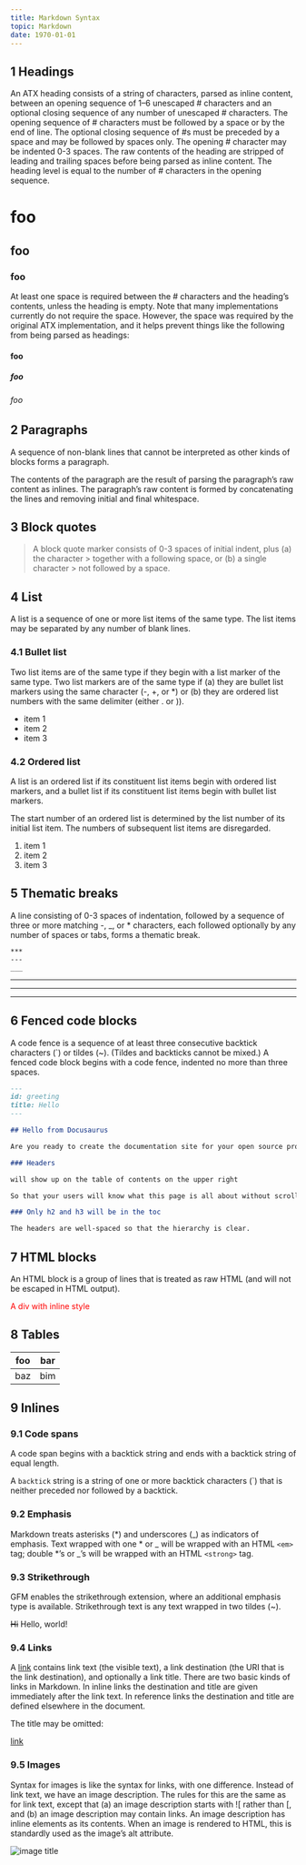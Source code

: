 ```yaml
---
title: Markdown Syntax
topic: Markdown
date: 1970-01-01
---
```


## 1 Headings

An ATX heading consists of a string of characters, parsed as inline content,
between an opening sequence of 1–6 unescaped # characters and an optional
closing sequence of any number of unescaped # characters. The opening sequence
of # characters must be followed by a space or by the end of line. The
optional closing sequence of #s must be preceded by a space and may be
followed by spaces only. The opening # character may be indented 0-3 spaces.
The raw contents of the heading are stripped of leading and trailing spaces
before being parsed as inline content. The heading level is equal to the
number of # characters in the opening sequence.

# foo
## foo
### foo

At least one space is required between the # characters and the heading’s
contents, unless the heading is empty. Note that many implementations
currently do not require the space. However, the space was required by the
original ATX implementation, and it helps prevent things like the following
from being parsed as headings:

#### foo
##### foo
###### foo

## 2 Paragraphs


A sequence of non-blank lines that cannot be interpreted as other kinds of
blocks forms a paragraph.

The contents of the paragraph are the result of
parsing the paragraph’s raw content as inlines. The paragraph’s raw content is
formed by concatenating the lines and removing initial and final whitespace.

## 3 Block quotes

> A block quote marker consists of 0-3 spaces of initial indent, plus (a) the
> character > together with a following space, or (b) a single character > not
> followed by a space.

## 4 List

A list is a sequence of one or more list items of the same type. The list items
may be separated by any number of blank lines.

### 4.1 Bullet list

Two list items are of the same type if they begin with a list marker of the same
type. Two list markers are of the same type if (a) they are bullet list markers
using the same character (-, +, or *) or (b) they are ordered list numbers with
the same delimiter (either . or )).

- item 1
- item 2
- item 3

### 4.2 Ordered list

A list is an ordered list if its constituent list items begin with ordered list
markers, and a bullet list if its constituent list items begin with bullet list
markers.


The start number of an ordered list is determined by the list number of its
initial list item. The numbers of subsequent list items are disregarded.

1. item 1
2. item 2
3. item 3

## 5 Thematic breaks


A line consisting of 0-3 spaces of indentation, followed by a sequence of three
or more matching -, _, or * characters, each followed optionally by any number
of spaces or tabs, forms a thematic break.

```
***
---
___
```

***
---
___

## 6 Fenced code blocks


A code fence is a sequence of at least three consecutive backtick characters (`)
or tildes (~). (Tildes and backticks cannot be mixed.) A fenced code block
begins with a code fence, indented no more than three spaces.

```md
---
id: greeting
title: Hello
---

## Hello from Docusaurus

Are you ready to create the documentation site for your open source project?

### Headers

will show up on the table of contents on the upper right

So that your users will know what this page is all about without scrolling down or even without reading too much.

### Only h2 and h3 will be in the toc

The headers are well-spaced so that the hierarchy is clear.
```

## 7 HTML blocks

An HTML block is a group of lines that is treated as raw HTML (and will not be
escaped in HTML output).

<div class="foo" style="color:red">A div with inline style</div>


## 8 Tables

| foo | bar |
| --- | --- |
| baz | bim |


## 9 Inlines

### 9.1 Code spans

A code span begins with a backtick string and ends with a backtick string of
equal length.

A `backtick` string is a string of one or more backtick characters (`) that is
neither preceded nor followed by a backtick.

### 9.2 Emphasis

Markdown treats asterisks (*) and underscores (_) as indicators of emphasis.
Text wrapped with one * or _ will be wrapped with an HTML `<em>` tag; double *’s
or _’s will be wrapped with an HTML `<strong>` tag.

### 9.3 Strikethrough

GFM enables the strikethrough extension, where an additional emphasis type is
available. Strikethrough text is any text wrapped in two tildes (~).

~~Hi~~ Hello, world!

### 9.4 Links


A [link](/url) contains link text (the visible text), a link destination (the URI that
is the link destination), and optionally a link title. There are two basic kinds
of links in Markdown. In inline links the destination and title are given
immediately after the link text. In reference links the destination and title
are defined elsewhere in the document.

The title may be omitted:

[link](/uri)

### 9.5 Images

Syntax for images is like the syntax for links, with one difference. Instead of
link text, we have an image description. The rules for this are the same as for
link text, except that (a) an image description starts with ![ rather than [,
and (b) an image description may contain links. An image description has inline
elements as its contents. When an image is rendered to HTML, this is standardly
used as the image’s alt attribute.

![image title](https://images.unsplash.com/photo-1590374584403-6e9673571c59?ixlib=rb-1.2.1&ixid=eyJhcHBfaWQiOjEyMDd9&auto=format&fit=crop&w=500&q=60)
